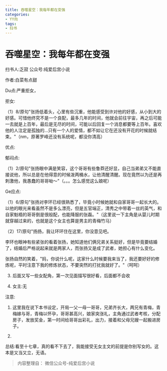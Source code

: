 ```yaml
---
title: 吞噬星空：我每年都在变强
categories:
- YY向
tags:
- 扫书
---
```

# 吞噬星空：我每年都在变强
扫书人:乏寂 公众号:纯爱后宫小说

作者:白菜有点甜

Du点:严重拒女，

拒女:

（1）8/原句"张扬低着头，心里有些沉重，他能感受到许对他的好感，从小到大的好感。可惜他终究不是一个良配，最多几年的时间，他就会前往宇宙，再之后可能一去就是上百年，最后是无尽的时间，可能以后回复一个消息都要等上百年。喜欢他的人注定是孤独的...只有一个人的爱情，都不如让它在还没有开花的时候就结束。"（nm，原著罗峰还没有系统呢，都没你清高）

优点:

郁闷点:

（1）2/原句"张扬眼中满是笑容，这个哥哥有些鲁莽还好显，自己当弟弟又不能直接说他，所以总是在他得意的时候泼两桶水，让他清醒清醒。现在竟然以为还是再刺激他，我愚蠢的哥哥呦～"（。。。怎么感觉这么娘呢）

Ge应点:

（1）6/原句"张扬对李环已经很熟悉了，毕竟小时候她就和自家哥哥一起长大的。以他的眼光来看虽然不是多么漂亮，但是五官端正，清秀之中带着一丝的英气，和自家魁梧的哥哥倒是很般配，也能降服的张磊。"（这里说一下主角是从婴儿时期就穿越过来的，也就是这个女主也算是男主的青梅竹马）

（2）17/原句"扬扬，我让环环住在这里，你没意见吧。

李环也眼神有些紧张的看着张扬，她知道他们俩兄弟关系挺好，但是毕竟要结婚了，结婚后严格说起来就是两家人，而张扬又是成了武者，她担心有什么变化。

张扬自然的笑着，"妈，你说什么呢，这家什么时候要我来当了，我还要好好的修炼呢，平时注意下我的修炼状态，不要突然的打扰我就好了。"（呵呵）

3.  后面又写一些女配角，第一次见面描写很好看，后面都不会收

4.  女主:无

注意:

1.  这里我在说下本书设定，开局一父一母一哥哥，兄弟齐长大，两兄有青梅，青梅嫁与哥，青梅以怀孕，哥哥甚高兴，娘家突涨礼，主角通过武者考核，分配房子，发放奖金，第一时间给哥哥出彩礼，出力，接着和父母兄嫂一起搬进房子。

2.  

总结:看至十七章，真的看不下去了，我能接受无女主文的前提是你别写女的。这本是又当又立，无语。


> 内容整理自： 微信公众号-纯爱后宫小说